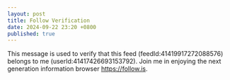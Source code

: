 ```yaml
---
layout: post
title: Follow Verification
date: 2024-09-22 23:20 +0800
published: true
---
```

This message is used to verify that this feed (feedId:41419917272088576) belongs to me (userId:41417426693153792). Join me in enjoying the next generation information browser https://follow.is.
